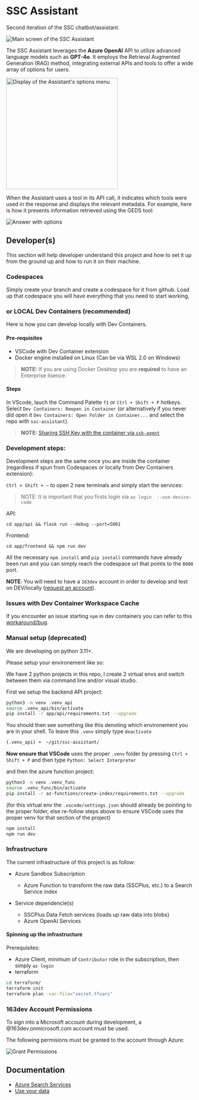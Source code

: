 # SSC Assistant
Second iteration of the SSC chatbot/assistant.

<img alt="Main screen of the SSC Assistant"  src="img/mainscreen.png" />

The SSC Assistant leverages the **Azure OpenAI** API to utilize advanced language models such as **GPT-4o**. It employs the Retrieval Augmented Generation (RAG) method, integrating external APIs and tools to offer a wide array of options for users.

<img alt="Display of the Assistant's options menu" width="300px" src="img/optionsmenu.png">

When the Assistant uses a tool in its API call, it indicates which tools were used in the response and displays the relevant metadata. For example, here is how it presents information retrieved using the GEDS tool:

<img alt="Answer with options" src="img/tools.png">

## Developer(s)

This section will help developer understand this project and how to set it up from the ground up and how to run it on their machine.

### Codespaces

Simply create your branch and create a codespace for it from github. Load up that codespace you will have everything that you need to start working,

### or LOCAL Dev Containers (recommended)

Here is how you can develop locally with Dev Containers.

#### Pre-requisites

* VSCode with Dev Container extension
* Docker engine installed on Linux (Can be via WSL 2.0 on Windows)
> **NOTE:** If you are using Docker Desktop you are **required** to have an Enterprise lisence.

#### Steps

In VScode, lauch the Command Palette `f1` or `Ctrl + Shift + P` hotkeys.
Select  `Dev Containers: Reopen in Container` (or alternatively if you never did open it `Dev Containers: Open Folder in Container...` and select the repo with `ssc-assistant`).

> **NOTE:** [Sharing SSH Key with the container via `ssh-agent`](https://code.visualstudio.com/remote/advancedcontainers/sharing-git-credentials)

### Development steps:

Development steps are the same once you are inside the container (regardless if spun from Codespaces or locally from Dev Containers extension):

`Ctrl + Shift + ~` to open 2 new terminals and simply start the services: 

> NOTE: It is important that you firsts login via `az login  --use-device-code`

API: 

`cd app/api && flask run --debug --port=5001`

Frontend: 

`cd app/frontend && npm run dev`

All the necessary `npm install` and `pip install` commands have already been run and you can simply reach the codespace url that points to the `8080` port.

**NOTE**: You will need to have a `163dev` account in order to develop and test on DEV/locally ([request an account](https://forms.office.com/pages/responsepage.aspx?id=lMFb0L-U1kquLh2w8uOPXgYMhvp43QhHmpexXCVOi0NUNzZSUjJZSjRDNldYWUpPWDVIWkdZMzZJMi4u)).

### Issues with Dev Container Workspace Cache

If you encounter an issue starting `npm` in dev containers you can refer to this [workaround/bug](https://stackoverflow.com/questions/75708866/vscode-dev-container-fails-to-load-ms-vscode-js-debug-extension-correctly).

### Manual setup (deprecated)

We are developing on python 3.11+.

Please setup your environement like so:

We have 2 python projects in this repo, I create 2 virtual envs and switch between them via command line and/or visual studio.

First we setup the backend API project:

```bash
python3 -m venv .venv_api
source .venv_api/bin/activate
pip install -r app/api/requirements.txt --upgrade
```

You should then see something like this denoting which environement you are in your shell. To leave this `.venv` simply type `deactivate`

```bash
(.venv_api) ➜  ~/git/ssc-assistant/
```

**Now ensure that VSCode** uses the proper `.venv` folder by pressing `Ctrl + Shift + P` and then type `Python: Select Interpreter`

and then the azure function project:

```bash
python3 -m venv .venv_func
source .venv_func/bin/activate
pip install -r az-functions/create-index/requirements.txt --upgrade
```

(for this virtual env the `.vscode/settings.json` should already be pointing to the proper folder, else re-follow steps above to ensure VSCode uses the proper venv for that section of the project)

```bash
npm install
npm run dev
```

### Infrastructure

The current infrastructure of this project is as follow:

* Azure Sandbox Subscription
    * Azure Function to transform the raw data (SSCPlus, etc.) to a Search Service index

* Service dependencie(s)
    * SSCPlus Data Fetch services (loads up raw data into blobs)
    * Azure OpenAI Services

#### Spinning up the infrastructure

Prerequisites:

* Azure Client, minimum of `Contributor` role in the subscription, then simply `az login`
* terraform

```bash
cd terraform/
terraform init
terraform plan -var-file="secret.tfvars"
```

### 163dev Account Permissions

To sign into a Microsoft account during development, a @163dev.onmicrosoft.com account must be used.

The following permisions must be granted to the account through Azure:

![Grant Permissions](docs/163dev.png)

## Documentation

* [Azure Search Services](https://learn.microsoft.com/en-us/azure/search/search-get-started-portal)
* [Use your data](https://learn.microsoft.com/en-us/azure/ai-services/openai/concepts/use-your-data?tabs=ai-search)
